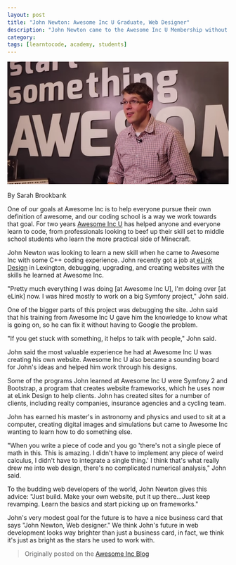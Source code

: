 ```yaml
---
layout: post
title: "John Newton: Awesome Inc U Graduate, Web Designer"
description: "John Newton came to the Awesome Inc U Membership without web development experience, and left with a coding job."
category: 
tags: [learntocode, academy, students]
---
```


![image alt text](/img/blog/john-newton-membership.png)

By Sarah Brookbank

One of our goals at Awesome Inc is to help everyone pursue their own definition of awesome, and our coding school is a way we work towards that goal. For two years [Awesome Inc U](http://www.awesomeincu.com/) has helped anyone and everyone learn to code, from professionals looking to beef up their skill set to middle school students who learn the more practical side of Minecraft.

John Newton was looking to learn a new skill when he came to Awesome Inc with some C++ coding experience. John recently got a job at[ eLink Design](https://www.elinkdesign.com/) in Lexington, debugging, upgrading, and creating websites with the skills he learned at Awesome Inc. 

"Pretty much everything I was doing [at Awesome Inc U], I'm doing over [at eLink] now. I was hired mostly to work on a big Symfony project," John said.

One of the bigger parts of this project was debugging the site. John said that his training  from Awesome Inc U gave him the knowledge to know what is going on, so he can fix it without having to Google the problem.

"If you get stuck with something, it helps to talk with people," John said.

John said the most valuable experience he had at Awesome Inc U was creating his own website. Awesome Inc U also became a sounding board for John's ideas and helped him work through his designs.

Some of the programs John learned at Awesome Inc U were Symfony 2 and Bootstrap, a program that creates website frameworks, which he uses now at eLink Design to help clients. John has created sites for a number of clients, including realty companies, insurance agencies and a cycling team.

John has earned his master's in astronomy and physics and used to sit at a computer, creating digital images and simulations but came to Awesome Inc wanting to learn how to do something else.

"When you write a piece of code and you go 'there's not a single piece of math in this. This is amazing. I didn't have to implement any piece of weird calculus, I didn't have to integrate a single thing.' I think that's what really drew me into web design, there's no complicated numerical analysis," John said. 

To the budding web developers of the world, John Newton gives this advice: "Just build. Make your own website, put it up there...Just keep revamping. Learn the basics and start picking up on frameworks."

John's very modest goal for the future is to have a nice business card that says "John Newton, Web designer." We think John's future in web development looks way brighter than just a business card, in fact, we think it's just as bright as the stars he used to work with.
  
> Originally posted on the [Awesome Inc Blog](http://blog.awesomeinc.org/post/120552649816/john-newton-awesome-inc-u-graduate-web-designer)